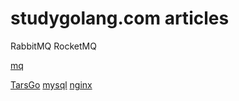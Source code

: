 # studygolang.com articles

RabbitMQ
RocketMQ

[mq](https://segmentfault.com/t/%E6%B6%88%E6%81%AF%E9%98%9F%E5%88%97)

[TarsGo](https://github.com/TarsCloud/TarsGo)
[mysql](https://www.w3cschool.cn/mysql/index.html)
[nginx](https://www.w3cschool.cn/nginx/index.html)
